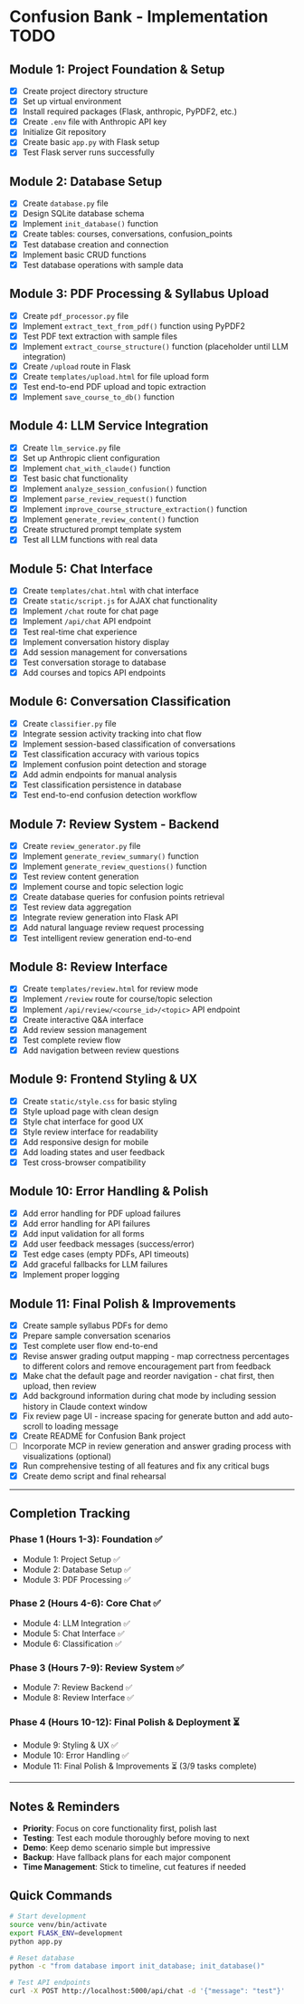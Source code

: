 # Confusion Bank - Implementation TODO

## Module 1: Project Foundation & Setup
- [x] Create project directory structure
- [x] Set up virtual environment
- [x] Install required packages (Flask, anthropic, PyPDF2, etc.)
- [x] Create `.env` file with Anthropic API key
- [x] Initialize Git repository
- [x] Create basic `app.py` with Flask setup
- [x] Test Flask server runs successfully

## Module 2: Database Setup
- [x] Create `database.py` file
- [x] Design SQLite database schema
- [x] Implement `init_database()` function
- [x] Create tables: courses, conversations, confusion_points
- [x] Test database creation and connection
- [x] Implement basic CRUD functions
- [x] Test database operations with sample data

## Module 3: PDF Processing & Syllabus Upload
- [x] Create `pdf_processor.py` file
- [x] Implement `extract_text_from_pdf()` function using PyPDF2
- [x] Test PDF text extraction with sample files
- [x] Implement `extract_course_structure()` function (placeholder until LLM integration)
- [x] Create `/upload` route in Flask
- [x] Create `templates/upload.html` for file upload form
- [x] Test end-to-end PDF upload and topic extraction
- [x] Implement `save_course_to_db()` function

## Module 4: LLM Service Integration
- [x] Create `llm_service.py` file
- [x] Set up Anthropic client configuration
- [x] Implement `chat_with_claude()` function
- [x] Test basic chat functionality
- [x] Implement `analyze_session_confusion()` function
- [x] Implement `parse_review_request()` function
- [x] Implement `improve_course_structure_extraction()` function
- [x] Implement `generate_review_content()` function
- [x] Create structured prompt template system
- [x] Test all LLM functions with real data

## Module 5: Chat Interface
- [x] Create `templates/chat.html` with chat interface
- [x] Create `static/script.js` for AJAX chat functionality
- [x] Implement `/chat` route for chat page
- [x] Implement `/api/chat` API endpoint
- [x] Test real-time chat experience
- [x] Implement conversation history display
- [x] Add session management for conversations
- [x] Test conversation storage to database
- [x] Add courses and topics API endpoints

## Module 6: Conversation Classification
- [x] Create `classifier.py` file
- [x] Integrate session activity tracking into chat flow
- [x] Implement session-based classification of conversations
- [x] Test classification accuracy with various topics
- [x] Implement confusion point detection and storage
- [x] Add admin endpoints for manual analysis
- [x] Test classification persistence in database
- [x] Test end-to-end confusion detection workflow

## Module 7: Review System - Backend
- [x] Create `review_generator.py` file
- [x] Implement `generate_review_summary()` function
- [x] Implement `generate_review_questions()` function
- [x] Test review content generation
- [x] Implement course and topic selection logic
- [x] Create database queries for confusion points retrieval
- [x] Test review data aggregation
- [x] Integrate review generation into Flask API
- [x] Add natural language review request processing
- [x] Test intelligent review generation end-to-end

## Module 8: Review Interface
- [x] Create `templates/review.html` for review mode
- [x] Implement `/review` route for course/topic selection
- [x] Implement `/api/review/<course_id>/<topic>` API endpoint
- [x] Create interactive Q&A interface
- [x] Add review session management
- [x] Test complete review flow
- [x] Add navigation between review questions

## Module 9: Frontend Styling & UX
- [x] Create `static/style.css` for basic styling
- [x] Style upload page with clean design
- [x] Style chat interface for good UX
- [x] Style review interface for readability
- [x] Add responsive design for mobile
- [x] Add loading states and user feedback
- [x] Test cross-browser compatibility

## Module 10: Error Handling & Polish
- [x] Add error handling for PDF upload failures
- [x] Add error handling for API failures
- [x] Add input validation for all forms
- [x] Add user feedback messages (success/error)
- [x] Test edge cases (empty PDFs, API timeouts)
- [x] Add graceful fallbacks for LLM failures
- [x] Implement proper logging

## Module 11: Final Polish & Improvements
- [x] Create sample syllabus PDFs for demo
- [x] Prepare sample conversation scenarios
- [x] Test complete user flow end-to-end
- [x] Revise answer grading output mapping - map correctness percentages to different colors and remove encouragement part from feedback
- [x] Make chat the default page and reorder navigation - chat first, then upload, then review
- [x] Add background information during chat mode by including session history in Claude context window
- [x] Fix review page UI - increase spacing for generate button and add auto-scroll to loading message
- [x] Create README for Confusion Bank project
- [ ] Incorporate MCP in review generation and answer grading process with visualizations (optional)
- [x] Run comprehensive testing of all features and fix any critical bugs
- [x] Create demo script and final rehearsal

---

## Completion Tracking

### Phase 1 (Hours 1-3): Foundation ✅
- Module 1: Project Setup ✅
- Module 2: Database Setup ✅
- Module 3: PDF Processing ✅

### Phase 2 (Hours 4-6): Core Chat ✅
- Module 4: LLM Integration ✅
- Module 5: Chat Interface ✅
- Module 6: Classification ✅

### Phase 3 (Hours 7-9): Review System ✅
- Module 7: Review Backend ✅
- Module 8: Review Interface ✅

### Phase 4 (Hours 10-12): Final Polish & Deployment ⏳
- Module 9: Styling & UX ✅
- Module 10: Error Handling ✅
- Module 11: Final Polish & Improvements ⏳ (3/9 tasks complete)

---

## Notes & Reminders
- **Priority**: Focus on core functionality first, polish last
- **Testing**: Test each module thoroughly before moving to next
- **Demo**: Keep demo scenario simple but impressive
- **Backup**: Have fallback plans for each major component
- **Time Management**: Stick to timeline, cut features if needed

## Quick Commands
```bash
# Start development
source venv/bin/activate
export FLASK_ENV=development
python app.py

# Reset database
python -c "from database import init_database; init_database()"

# Test API endpoints
curl -X POST http://localhost:5000/api/chat -d '{"message": "test"}'
```